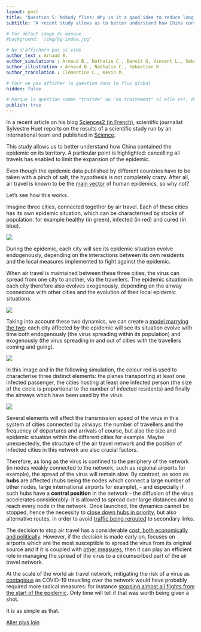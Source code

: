 ```yaml
---
layout: post
title: "Question 5: Nobody flies! Why is it a good idea to reduce long distance mobility?"
subtitle: "A recent study allows us to better understand how China contained the epidemic within its territory. A particular point is highlighted: cancelling all travel limited the expansion of the epidemic. Let’s see how!"

# Par défaut image du masque
#background: '/img/bg-index.jpg'

# Ne s'affichera pas si vide
author_text : Arnaud B.
author_simulations : Arnaud B., Nathalie C., Benoît G, Vincent L., Sébastien R.
author_illustration : Arnaud B., Nathalie C., Sébastien R.
author_translation : Clémentine C., Kevin M.

# Pour ne pas afficher la question dans le flux global
hidden: false

# Marque la question comme "traitée" ou "en traitement" si elle est, dans cette ordre, publiée ou non
publish: true
---
```


In a recent article on his blog [Sciences2 (in French)](https://www.lemonde.fr/blog/huet/2020/03/27/covid19-comment-la-chine-a-stoppe-le-virus/), scientific journalist Sylvestre Huet reports on the results of a scientific study run by an international team and published in  [Science](https://science.sciencemag.org/content/early/2020/03/25/science.abb4218).

This study allows us to better understand how China contained the epidemic on its territory. A particular point is highlighted: cancelling all travels has enabled to limit the expansion of the epidemic. 

Even though the epidemic data published by different countries have to be taken with a pinch of salt, the hypothesis is not completely crazy. After all, air travel is known to be the [main vector](https://www.pnas.org/content/103/7/2015) of human epidemics, so why not?

Let’s see how this works.

Imagine three cities, connected together by air travel. Each of these cities has its own epidemic situation, which can be characterised by stocks of population: for example healthy (in green), infected (in red) and cured (in blue).

<img src="{{ '/img/posts/Q5-1.png' | prepend: site.baseurl | replace: '//', '/' }}" class="full-size">

During the epidemic, each city will see its epidemic situation evolve endogenously, depending on the interactions between its own residents and the local measures implemented to fight against the epidemic.

When air travel is maintained between these three cities, the virus can spread from one city to another, via the travellers. The epidemic situation in each city therefore also evolves exogenously, depending on the airway connexions with other cities and the evolution of their local epidemic situations.

<img src="{{ '/img/posts/Q5-2.png' | prepend: site.baseurl | replace: '//', '/' }}" class="full-size">

Taking into account these two dynamics, we can create a [model marrying the two](https://www.mdpi.com/2079-8954/3/4/309): each city affected by the epidemic will see its situation evolve with time both endogenously (the virus spreading within its population) and exogenously (the virus spreading in and out of cities with the travellers coming and going).

<img src="{{ '/img/posts/Q5-3.png' | prepend: site.baseurl | replace: '//', '/' }}" class="half-size">

In this image and in the following simulation, the colour red is used to characterise three distinct elements: the planes transporting at least one infected passenger, the cities hosting at least one infected person (the size of the circle is proportional to the number of infected residents) and finally the airways which have been used by the virus.

<img src="{{ '/img/posts/Q5-4.gif' | prepend: site.baseurl | replace: '//', '/' }}" class="half-size">

Several elements will affect the transmission speed of the virus in this system of cities connected by airways: the number of travellers and the frequency of departures and arrivals of course, but also the size and epidemic situation within the different cities for example. Maybe unexpectedly, the structure of the air travel network and the position of infected cities in this network are also crucial factors.

Therefore, as long as the virus is confined to the periphery of the network (in nodes weakly connected to the network, such as regional airports for example), the spread of the virus will remain slow. By contrast, as soon as **hubs** are affected (hubs being the nodes which connect a large number of other nodes, large international airports for example), - and especially if such hubs have a **central position** in the network - the diffusion of the virus accelerates considerably: it is allowed to spread over large distances and to reach every node in the network. Once launched, the dynamics cannot be stopped, hence the necessity to [close down hubs in priority](https://journals.plos.org/plosmedicine/article?id=10.1371/journal.pmed.0030212), but also alternative routes, in order to avoid [traffic being rerouted](https://www.nature.com/articles/srep00062) to secondary links.

The decision to stop air travel has a considerable [cost, both economically and politically](https://journals.plos.org/plosmedicine/article?id=10.1371/journal.pmed.0040013). However, if the decision is made early on, focuses on airports which are the most susceptible to spread the virus from its original source and if it is coupled with [other measures](https://www.lemonde.fr/blog/huet/2020/03/27/covid19-comment-la-chine-a-stoppe-le-virus/), then it can play an efficient role in managing the spread of the virus to a circumscribed part of the air travel network.

At the scale of the world air travel network, mitigating the risk  of a virus as [contagious](/2020/03/28/q4.html) as COVID-19 travelling over the network would have probably required more radical measures: for instance [stopping almost all flights from the start of the epidemic](https://www.pnas.org/content/103/7/2015). Only time will tell if that was worth being given a shot.

It is as simple as that.


<a href="{% post_url 2020-03-26-q1-1 %}" class="btn btn-primary">Aller plus loin</a>
